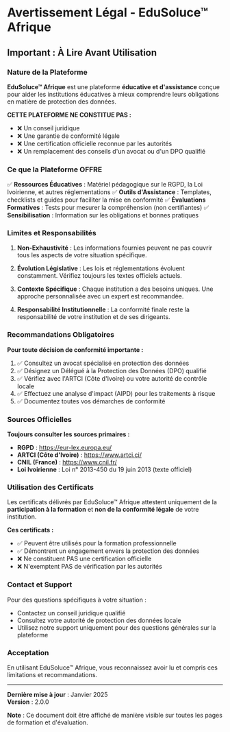 # Avertissement Légal - EduSoluce™ Afrique

## Important : À Lire Avant Utilisation

### Nature de la Plateforme

**EduSoluce™ Afrique** est une plateforme **éducative et d'assistance** conçue pour aider les institutions éducatives à mieux comprendre leurs obligations en matière de protection des données. 

**CETTE PLATEFORME NE CONSTITUE PAS :**
- ❌ Un conseil juridique
- ❌ Une garantie de conformité légale
- ❌ Une certification officielle reconnue par les autorités
- ❌ Un remplacement des conseils d'un avocat ou d'un DPO qualifié

### Ce que la Plateforme OFFRE

✅ **Ressources Éducatives** : Matériel pédagogique sur le RGPD, la Loi Ivoirienne, et autres réglementations
✅ **Outils d'Assistance** : Templates, checklists et guides pour faciliter la mise en conformité
✅ **Évaluations Formatives** : Tests pour mesurer la compréhension (non certifiantes)
✅ **Sensibilisation** : Information sur les obligations et bonnes pratiques

### Limites et Responsabilités

1. **Non-Exhaustivité** : Les informations fournies peuvent ne pas couvrir tous les aspects de votre situation spécifique.

2. **Évolution Législative** : Les lois et réglementations évoluent constamment. Vérifiez toujours les textes officiels actuels.

3. **Contexte Spécifique** : Chaque institution a des besoins uniques. Une approche personnalisée avec un expert est recommandée.

4. **Responsabilité Institutionnelle** : La conformité finale reste la responsabilité de votre institution et de ses dirigeants.

### Recommandations Obligatoires

**Pour toute décision de conformité importante :**

1. ✅ Consultez un avocat spécialisé en protection des données
2. ✅ Désignez un Délégué à la Protection des Données (DPO) qualifié
3. ✅ Vérifiez avec l'ARTCI (Côte d'Ivoire) ou votre autorité de contrôle locale
4. ✅ Effectuez une analyse d'impact (AIPD) pour les traitements à risque
5. ✅ Documentez toutes vos démarches de conformité

### Sources Officielles

**Toujours consulter les sources primaires :**

- **RGPD** : https://eur-lex.europa.eu/
- **ARTCI (Côte d'Ivoire)** : https://www.artci.ci/
- **CNIL (France)** : https://www.cnil.fr/
- **Loi Ivoirienne** : Loi n° 2013-450 du 19 juin 2013 (texte officiel)

### Utilisation des Certificats

Les certificats délivrés par EduSoluce™ Afrique attestent uniquement de la **participation à la formation** et **non de la conformité légale** de votre institution.

**Ces certificats :**
- ✅ Peuvent être utilisés pour la formation professionnelle
- ✅ Démontrent un engagement envers la protection des données
- ❌ Ne constituent PAS une certification officielle
- ❌ N'exemptent PAS de vérification par les autorités

### Contact et Support

Pour des questions spécifiques à votre situation :
- Contactez un conseil juridique qualifié
- Consultez votre autorité de protection des données locale
- Utilisez notre support uniquement pour des questions générales sur la plateforme

### Acceptation

En utilisant EduSoluce™ Afrique, vous reconnaissez avoir lu et compris ces limitations et recommandations.

---

**Dernière mise à jour** : Janvier 2025  
**Version** : 2.0.0

**Note** : Ce document doit être affiché de manière visible sur toutes les pages de formation et d'évaluation.


